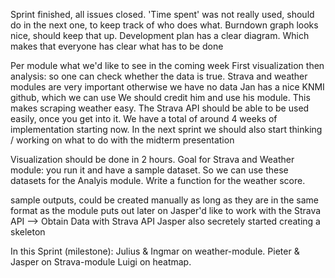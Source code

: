 Sprint finished, all issues closed.
'Time spent' was not really used, should do in the next one, to keep track of who does what.
Burndown graph looks nice, should keep that up.
Development plan has a clear diagram. Which makes that everyone has clear what has to be done

Per module what we'd like to see in the coming week
First visualization then analysis: so one can check whether the data is true.
Strava and weather modules are very important otherwise we have no data
Jan has a nice KNMI github, which we can use
We should credit him and use his module.
This makes scraping weather easy. The Strava API should be able to be used easily, once you get into it.
We have a total of around 4 weeks of implementation starting now.
In the next sprint we should also start thinking / working on what to do with the midterm presentation

Visualization should be done in 2 hours.
Goal for Strava and Weather module: you run it and have a sample dataset.
So we can use these datasets for the Analyis module.
Write a function for the weather score.

sample outputs, could be created manually as long as they are in the same format as the module puts out later on
Jasper'd like to work with the Strava API --> Obtain Data with Strava API
Jasper also secretely started creating a skeleton

In this Sprint (milestone):
Julius & Ingmar on weather-module.
Pieter & Jasper on Strava-module
Luigi on heatmap.




